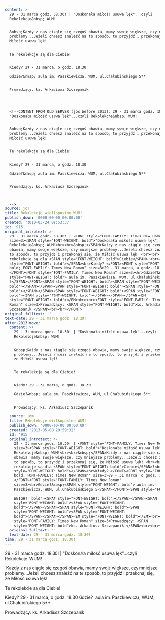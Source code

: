 ```yaml
---
content: >-
  29 - 31 marca godz. 18.30! | "Doskonała miłość usuwa lęk"...czyli
  Rekolekcje&nbsp; WUM!


  &nbsp;Każdy z nas ciągle się czegoś obawia, mamy swoje większe, czy mniejsze
  problemy...Jeżeli chcesz znaleźć na to sposób, to przyjdź i przekonaj się, że
  Miłość usuwa lęk! 


  Te rekolekcje są dla Ciebie!


  Kiedy? 29 - 31 marca, o godz. 18.30 

  Gdzie?&nbsp; aula im. Paszkiewicza, WUM, ul.Chałubińskiego 5**


  Prowadzący: ks. Arkadiusz Szczepanik 




  <!--CONTENT FROM OLD SERVER (jos before 2013): 29 - 31 marca godz. 18.30! |
  "Doskonała miłość usuwa lęk"...czyli Rekolekcje&nbsp; WUM!


  &nbsp;Każdy z nas ciągle się czegoś obawia, mamy swoje większe, czy mniejsze
  problemy...Jeżeli chcesz znaleźć na to sposób, to przyjdź i przekonaj się, że
  Miłość usuwa lęk! 


  Te rekolekcje są dla Ciebie!


  Kiedy? 29 - 31 marca, o godz. 18.30 

  Gdzie?&nbsp; aula im. Paszkiewicza, WUM, ul.Chałubińskiego 5**


  Prowadzący: ks. Arkadiusz Szczepanik 



  -->
source: jos
title: Rekolekcje wielkopostne WUM!
publish_down: '0000-00-00 00:00:00'
created: '2010-03-24 09:53:37'
id: '915'
original_introtext: >-
  29 - 31 marca godz. 18.30! | <FONT style="FONT-FAMILY: Times New Roman"
  size=3><SPAN style="FONT-WEIGHT: bold">"Doskonała miłość usuwa lęk"...czyli
  Rekolekcje&nbsp; WUM!<br><br>&nbsp;</SPAN>Każdy z nas ciągle się czegoś
  obawia, mamy swoje większe, czy mniejsze problemy...Jeżeli chcesz znaleźć na
  to sposób, to przyjdź i przekonaj się, że Miłość usuwa lęk! <br><br>Te
  rekolekcje są dla <SPAN style="FONT-WEIGHT: bold">Ciebie</SPAN>!<br><SPAN
  style="FONT-WEIGHT: bold"></SPAN><br>Kiedy? </FONT><FONT style="FONT-WEIGHT:
  bold; FONT-FAMILY: Times New Roman" size=3>29 - 31 marca, o godz. 18.30
  </FONT><FONT style="FONT-FAMILY: Times New Roman" size=3><br>Gdzie?&nbsp;<SPAN
  style="FONT-WEIGHT: bold"> aula im. Paszkiewicza, WUM, ul.Chałubińskiego
  5</SPAN></FONT><SPAN style="FONT-WEIGHT: bold"><SPAN style="FONT-WEIGHT:
  bold"></SPAN></SPAN><SPAN style="FONT-WEIGHT: bold"><SPAN style="FONT-WEIGHT:
  bold"></SPAN></SPAN><SPAN style="FONT-WEIGHT: bold"><SPAN style="FONT-WEIGHT:
  bold"><SPAN style="FONT-WEIGHT: bold"></SPAN></SPAN></SPAN><EM
  style="FONT-WEIGHT: bold"></EM><br><br><FONT style="FONT-FAMILY: Times New
  Roman" size=3>Prowadzący: <SPAN style="FONT-WEIGHT: bold">ks. Arkadiusz
  Szczepanik </SPAN><br><br></FONT>
original_fulltext: ''
text-date: 29 - 31 marca godz. 18.30!
after-2013-move:
  content: >+
    29 - 31 marca godz. 18.30! | "Doskonała miłość usuwa lęk"...czyli
    Rekolekcje&nbsp; WUM!


    &nbsp;Każdy z nas ciągle się czegoś obawia, mamy swoje większe, czy mniejsze
    problemy...Jeżeli chcesz znaleźć na to sposób, to przyjdź i przekonaj się,
    że Miłość usuwa lęk! 


    Te rekolekcje są dla Ciebie!


    Kiedy? 29 - 31 marca, o godz. 18.30 

    Gdzie?&nbsp; aula im. Paszkiewicza, WUM, ul.Chałubińskiego 5**


    Prowadzący: ks. Arkadiusz Szczepanik 

  source: jom
  title: Rekolekcje wielkopostne WUM!
  publish_down: '0000-00-00 00:00:00'
  created: '2013-05-08 20:59:32'
  id: '915'
  original_introtext: >-
    29 - 31 marca godz. 18.30! | <FONT style="FONT-FAMILY: Times New Roman"
    size=3><SPAN style="FONT-WEIGHT: bold">"Doskonała miłość usuwa lęk"...czyli
    Rekolekcje&nbsp; WUM!<br><br>&nbsp;</SPAN>Każdy z nas ciągle się czegoś
    obawia, mamy swoje większe, czy mniejsze problemy...Jeżeli chcesz znaleźć na
    to sposób, to przyjdź i przekonaj się, że Miłość usuwa lęk! <br><br>Te
    rekolekcje są dla <SPAN style="FONT-WEIGHT: bold">Ciebie</SPAN>!<br><SPAN
    style="FONT-WEIGHT: bold"></SPAN><br>Kiedy? </FONT><FONT style="FONT-WEIGHT:
    bold; FONT-FAMILY: Times New Roman" size=3>29 - 31 marca, o godz. 18.30
    </FONT><FONT style="FONT-FAMILY: Times New Roman"
    size=3><br>Gdzie?&nbsp;<SPAN style="FONT-WEIGHT: bold"> aula im.
    Paszkiewicza, WUM, ul.Chałubińskiego 5</SPAN></FONT><SPAN style="FONT-

    WEIGHT: bold"><SPAN style="FONT-WEIGHT: bold"></SPAN></SPAN><SPAN
    style="FONT-WEIGHT: bold"><SPAN style="FONT-WEIGHT:
    bold"></SPAN></SPAN><SPAN style="FONT-WEIGHT: bold"><SPAN
    style="FONT-WEIGHT: bold"><SPAN style="FONT-WEIGHT:
    bold"></SPAN></SPAN></SPAN><EM style="FONT-WEIGHT: bold"></EM><br><br><FONT
    style="FONT-FAMILY: Times New Roman" size=3>Prowadzący: <SPAN
    style="FONT-WEIGHT: bold">ks. Arkadiusz Szczepanik </SPAN><br><br></FONT>
  original_fulltext: ''
  text-date: 29 - 31 marca godz. 18.30!
time: 29 - 31 marca godz. 18.30!
---
```

29 - 31 marca godz. 18.30! | "Doskonała miłość usuwa lęk"...czyli Rekolekcje&nbsp; WUM!

&nbsp;Każdy z nas ciągle się czegoś obawia, mamy swoje większe, czy mniejsze problemy...Jeżeli chcesz znaleźć na to sposób, to przyjdź i przekonaj się, że Miłość usuwa lęk! 

Te rekolekcje są dla Ciebie!

Kiedy? 29 - 31 marca, o godz. 18.30 
Gdzie?&nbsp; aula im. Paszkiewicza, WUM, ul.Chałubińskiego 5**

Prowadzący: ks. Arkadiusz Szczepanik 



<!--CONTENT FROM OLD SERVER (jos before 2013): 29 - 31 marca godz. 18.30! | "Doskonała miłość usuwa lęk"...czyli Rekolekcje&nbsp; WUM!

&nbsp;Każdy z nas ciągle się czegoś obawia, mamy swoje większe, czy mniejsze problemy...Jeżeli chcesz znaleźć na to sposób, to przyjdź i przekonaj się, że Miłość usuwa lęk! 

Te rekolekcje są dla Ciebie!

Kiedy? 29 - 31 marca, o godz. 18.30 
Gdzie?&nbsp; aula im. Paszkiewicza, WUM, ul.Chałubińskiego 5**

Prowadzący: ks. Arkadiusz Szczepanik 


-->

<!--{{json:{"created_date":"2010-03-24 09:53:37","publish_down":"0000-00-00 00:00:00","id":"915"}}}-->